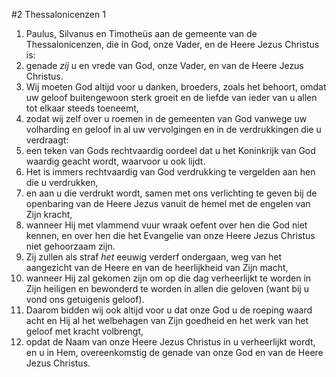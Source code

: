 #2 Thessalonicenzen 1
1. Paulus, Silvanus en Timotheüs aan de gemeente van de Thessalonicenzen, die in God, onze Vader, en de Heere Jezus Christus is:
2. genade *zij* u en vrede van God, onze Vader, en van de Heere Jezus Christus.
3. Wij moeten God altijd voor u danken, broeders, zoals het behoort, omdat uw geloof buitengewoon sterk groeit en de liefde van ieder van u allen tot elkaar steeds toeneemt,
4. zodat wij zelf over u roemen in de gemeenten van God vanwege uw volharding en geloof in al uw vervolgingen en in de verdrukkingen die u verdraagt:
5. een teken van Gods rechtvaardig oordeel dat u het Koninkrijk van God waardig geacht wordt, waarvoor u ook lijdt.
6. Het is immers rechtvaardig van God verdrukking te vergelden aan hen die u verdrukken,
7. en aan u die verdrukt wordt, samen met ons verlichting te geven bij de openbaring van de Heere Jezus vanuit de hemel met de engelen van Zijn kracht,
8. wanneer Hij met vlammend vuur wraak oefent over hen die God niet kennen, en over hen die het Evangelie van onze Heere Jezus Christus niet gehoorzaam zijn.
9. Zij zullen als straf *het* eeuwig verderf ondergaan, weg van het aangezicht van de Heere en van de heerlijkheid van Zijn macht,
10. wanneer Hij zal gekomen zijn om op die dag verheerlijkt te worden in Zijn heiligen en bewonderd te worden in allen die geloven (want bij u vond ons getuigenis geloof).
11. Daarom bidden wij ook altijd voor u dat onze God u de roeping waard acht en Hij al het welbehagen van Zijn goedheid en het werk van het geloof met kracht volbrengt,
12. opdat de Naam van onze Heere Jezus Christus in u verheerlijkt wordt, en u in Hem, overeenkomstig de genade van onze God en van de Heere Jezus Christus.
